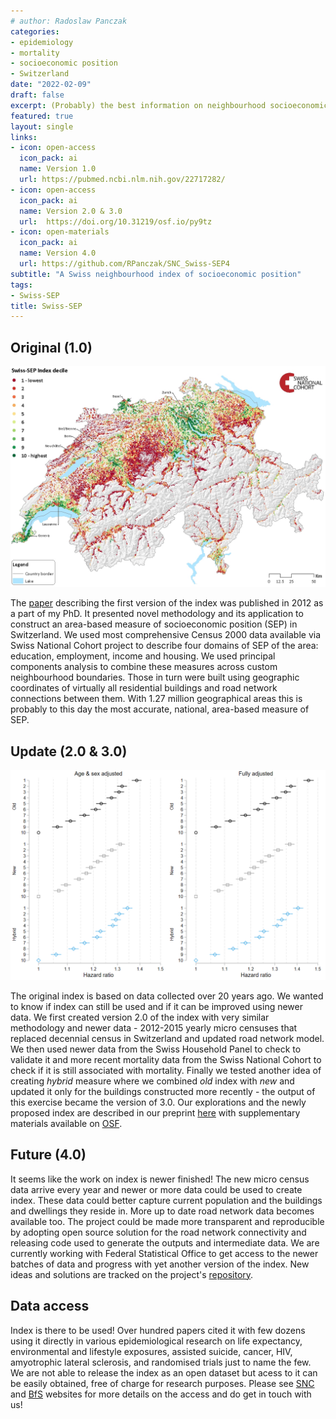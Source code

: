 ```yaml
---
# author: Radoslaw Panczak
categories:
- epidemiology
- mortality
- socioeconomic position
- Switzerland
date: "2022-02-09"
draft: false
excerpt: (Probably) the best information on neighbourhood socioeconomic position in Switzerland.
featured: true
layout: single
links:
- icon: open-access
  icon_pack: ai
  name: Version 1.0
  url: https://pubmed.ncbi.nlm.nih.gov/22717282/
- icon: open-access
  icon_pack: ai
  name: Version 2.0 & 3.0
  url:  https://doi.org/10.31219/osf.io/py9tz 
- icon: open-materials
  icon_pack: ai
  name: Version 4.0
  url: https://github.com/RPanczak/SNC_Swiss-SEP4
subtitle: "A Swiss neighbourhood index of socioeconomic position"
tags:
- Swiss-SEP
title: Swiss-SEP
---
```


## Original (1.0)

![Swiss-SEP 1.0](sep1.png)

The [paper](https://pubmed.ncbi.nlm.nih.gov/22717282/) describing the first version of the index was published in 2012 as a part of my PhD. It presented novel methodology and its application to construct an area-based measure of socioeconomic position (SEP) in Switzerland. We used most comprehensive Census 2000 data available via Swiss National Cohort project to describe four domains of SEP of the area: education, employment, income and housing. We used principal components analysis to combine these measures across custom neighbourhood boundaries. Those in turn were built using geographic coordinates of virtually all residential buildings and road network connections between them. With 1.27 million geographical areas this is probably to this day the most accurate, national, area-based measure of SEP. 

## Update (2.0 & 3.0)

![Swiss-SEP 2.0 & 3.0](sep3.png)

The original index is based on data collected over 20 years ago. We wanted to know if index can still be used and if it can be improved using newer data. We first created version 2.0 of the index with very similar methodology and newer data - 2012-2015 yearly micro censuses that replaced decennial census in Switzerland and updated road network model. We then used newer data from the Swiss Household Panel to check to validate it and more recent mortality data from the Swiss National Cohort to check if it is still associated with mortality. Finally we tested another idea of creating *hybrid* measure where we combined *old* index with *new* and updated it only for the buildings constructed more recently - the output of this exercise became the version of 3.0. Our explorations and the newly proposed index are described in our preprint [here](https://osf.io/r8hz7/) with supplementary materials available on [OSF](https://osf.io/ncw9s/). 

## Future (4.0)

It seems like the work on index is newer finished! The new micro census data arrive every year and newer or more data could be used to create index. These data could better capture current population and the buildings and dwellings they reside in. More up to date road network data becomes available too. The project could be made more transparent and reproducible by adopting open source solution for the road network connectivity and releasing code used to generate the outputs and intermediate data. We are currently working with Federal Statistical Office to get access to the newer batches of data and progress with yet another version of the index. New ideas and solutions are tracked on the project's [repository](https://github.com/RPanczak/SNC_Swiss-SEP4/). 

## Data access

Index is there to be used! Over hundred papers cited it with few dozens using it directly in various epidemiological research on life expectancy, environmental and lifestyle exposures, assisted suicide, cancer, HIV, amyotrophic lateral sclerosis, and randomised trials just to name the few. We are not able to release the index as an open dataset but acess to it can be easily obtained, free of charge for research purposes. Please see  [SNC](https://www.swissnationalcohort.ch/data-and-access/) and [BfS](https://www.bfs.admin.ch/bfs/en/home/statistics/population/surveys/snc.html) websites for more details on the access and do get in touch with us!  